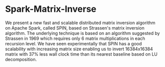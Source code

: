 # Spark-Matrix-Inverse
We present a new fast and scalable distributed matrix inversion algorithm on Apache Spark, called SPIN, based on Strassen's matrix inversion algorithm. The underlying technique is based on an algorithm suggested by Strassen in 1969 which requires only 6 matrix multiplications in each recursion level. We have seen experimentally that SPIN has a good scalability with increasing matrix size enabling us to invert 16384x16384 matrix with 37% less wall clock time than its nearest baseline based on LU decomposition.
